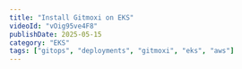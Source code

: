 ```yaml
---
title: "Install Gitmoxi on EKS"
videoId: "vOig95ve4F8"
publishDate: 2025-05-15
category: "EKS"
tags: ["gitops", "deployments", "gitmoxi", "eks", "aws"]
---
```

